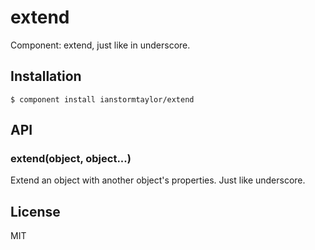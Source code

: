 
# extend

  Component: extend, just like in underscore.

## Installation

    $ component install ianstormtaylor/extend

## API

### extend(object, object...)

  Extend an object with another object's properties. Just like underscore.

## License

  MIT
